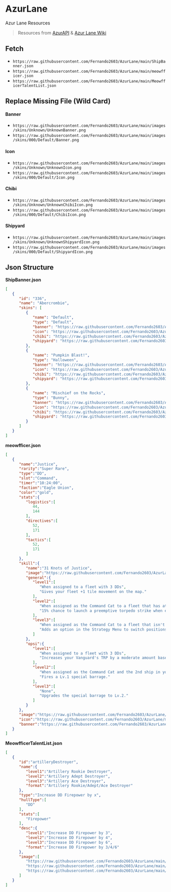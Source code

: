 # AzurLane
Azur Lane Resources
>Resources from [AzurAPI](https://github.com/AzurAPI/azurapi-js-setup) & [Azur Lane Wiki](https://azurlane.koumakan.jp)

## Fetch
- `https://raw.githubusercontent.com/Fernando2603/AzurLane/main/ShipBanner.json`
- `https://raw.githubusercontent.com/Fernando2603/AzurLane/main/meowfficer.json`
- `https://raw.githubusercontent.com/Fernando2603/AzurLane/main/MeowfficerTalentList.json`


## Replace Missing File (Wild Card)
#### Banner
- `https://raw.githubusercontent.com/Fernando2603/AzurLane/main/images/skins/Unknown/UnknownBanner.png`
- `https://raw.githubusercontent.com/Fernando2603/AzurLane/main/images/skins/000/Default/Banner.png`
#### Icon
- `https://raw.githubusercontent.com/Fernando2603/AzurLane/main/images/skins/Unknown/UnknownIcon.png`
- `https://raw.githubusercontent.com/Fernando2603/AzurLane/main/images/skins/000/Default/Icon.png`
#### Chibi
- `https://raw.githubusercontent.com/Fernando2603/AzurLane/main/images/skins/Unknown/UnknownChibiIcon.png`
- `https://raw.githubusercontent.com/Fernando2603/AzurLane/main/images/skins/000/Default/ChibiIcon.png`
#### Shipyard
- `https://raw.githubusercontent.com/Fernando2603/AzurLane/main/images/skins/Unknown/UnknownShipyardIcon.png`
- `https://raw.githubusercontent.com/Fernando2603/AzurLane/main/images/skins/000/Default/ShipyardIcon.png`

## Json Structure
**ShipBanner.json**
```Json
[
   {
      "id": "336",
      "name": "Abercrombie",
      "skins": [
         {
            "name": "Default",
            "type": "Default",
            "banner": "https://raw.githubusercontent.com/Fernando2603/AzurLane/main/images/skins/336/Default/Banner.png",
            "icon": "https://raw.githubusercontent.com/Fernando2603/AzurLane/main/images/skins/336/Default/Icon.png",
            "chibi": "https://raw.githubusercontent.com/Fernando2603/AzurLane/main/images/skins/336/Default/ChibiIcon.png",
            "shipyard": "https://raw.githubusercontent.com/Fernando2603/AzurLane/main/images/skins/336/Default/ShipyardIcon.png"
         },
         {
            "name": "Pumpkin Blast!",
            "type": "Halloween",
            "banner": "https://raw.githubusercontent.com/Fernando2603/AzurLane/main/images/skins/336/Pumpkin_Blast/Banner.png",
            "icon": "https://raw.githubusercontent.com/Fernando2603/AzurLane/main/images/skins/336/Pumpkin_Blast/Icon.png",
            "chibi": "https://raw.githubusercontent.com/Fernando2603/AzurLane/main/images/skins/336/Pumpkin_Blast/ChibiIcon.png",
            "shipyard": "https://raw.githubusercontent.com/Fernando2603/AzurLane/main/images/skins/336/Pumpkin_Blast/ShipyardIcon.png"
         },
         {
            "name": "Mischief on the Rocks",
            "type": "Bunny",
            "banner": "https://raw.githubusercontent.com/Fernando2603/AzurLane/main/images/skins/336/Mischief_on_the_Rocks/Banner.png",
            "icon": "https://raw.githubusercontent.com/Fernando2603/AzurLane/main/images/skins/336/Mischief_on_the_Rocks/Icon.png",
            "chibi": "https://raw.githubusercontent.com/Fernando2603/AzurLane/main/images/skins/336/Mischief_on_the_Rocks/ChibiIcon.png",
            "shipyard": "https://raw.githubusercontent.com/Fernando2603/AzurLane/main/images/skins/336/Mischief_on_the_Rocks/ShipyardIcon.png"
         }
      ]
   }
]
```


**meowfficer.json**
```Json
[
   {
      "name":"Justice",
      "rarity":"Super Rare",
      "type":"DD",
      "slot":"Command",
      "timer":"10:24:00",
      "faction":"Eagle Union",
      "color":"gold",
      "stats":{
         "logistics":[
            44,
            144
         ],
         "directives":[
            52,
            171
         ],
         "tactics":[
            52,
            171
         ]
      },
      "skill":{
         "name":"31 Knots of Justice",
         "image":"https://raw.githubusercontent.com/Fernando2603/AzurLane/main/images/skill/meowfficer/Justice.png",
         "general":{
            "level1":[
               "When assigned to a fleet with 3 DDs",
               "Gives your fleet +1 tile movement on the map."
            ],
            "level2":[
               "When assigned as the Command Cat to a fleet that has at least 1 DD",
               "15% chance to launch a preemptive torpedo strike when engaging any non-Boss fleet on the map."
            ],
            "level3":[
               "When assigned as the Command Cat to a fleet that isn't in combat and has at least 1 DD",
               "Adds an option in the Strategy Menu to switch positions with a friendly fleet in combat if it's directly adjacent to yours."
            ]
         },
         "opsi":{
            "level1":[
               "When assigned to a fleet with 3 DDs",
               "Increases your Vanguard's TRP by a moderate amount based on the Tactics stat."
            ],
            "level2":[
               "When assigned as the Command Cat and the 2nd ship in your Vanguard is a DD",
               "Fires a Lv.1 special barrage."
            ],
            "level3":[
               "None",
               "Upgrades the special barrage to Lv.2."
            ]
         }
      },
      "image":"https://raw.githubusercontent.com/Fernando2603/AzurLane/main/images/meowfficer/Justice/Justice.png",
      "icon":"https://raw.githubusercontent.com/Fernando2603/AzurLane/main/images/meowfficer/Justice/JusticeIcon.png",
      "banner":"https://raw.githubusercontent.com/Fernando2603/AzurLane/main/images/meowfficer/Justice/JusticeBanner.png"
   }
]
```


**MeowfficerTalentList.json**
```Json
[
   {
      "id":"artilleryDestroyer",
      "name":{
         "level1":"Artillery Rookie Destroyer",
         "level2":"Artillery Adept Destroyer",
         "level3":"Artillery Ace Destroyer",
         "format":"Artillery Rookie/Adept/Ace Destroyer"
      },
      "type":"Increase DD Firepower by x",
      "hullType":[
         "DD"
      ],
      "stats":[
         "Firepower"
      ],
      "desc":{
         "level1":"Increase DD Firepower by 3",
         "level2":"Increase DD Firepower by 4",
         "level3":"Increase DD Firepower by 6",
         "format":"Increase DD Firepower by 3/4/6"
      },
      "image":[
         "https://raw.githubusercontent.com/Fernando2603/AzurLane/main/images/talent/Destroyer_Firepower_1.png",
         "https://raw.githubusercontent.com/Fernando2603/AzurLane/main/images/talent/Destroyer_Firepower_2.png",
         "https://raw.githubusercontent.com/Fernando2603/AzurLane/main/images/talent/Destroyer_Firepower_3.png"
      ]
   }
]
```
